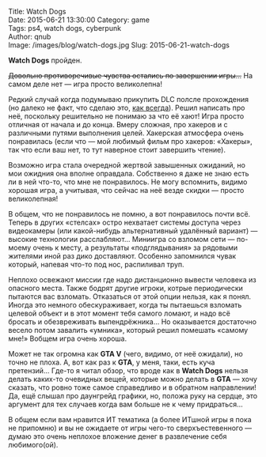 Title: Watch Dogs  
Date: 2015-06-21 13:30:00
Category: game  
Tags: ps4, watch dogs, cyberpunk  
Author: qnub  
Image: /images/blog/watch-dogs.jpg
Slug: 2015-06-21-watch-dogs

**Watch Dogs** пройден.

<s>Довольно противоречивые чувства остались по завершении игры…</s> На самом деле нет — игра просто великолепна!

Редкий случай когда подумываю прикупить DLC полсле прохождения (но далеко не факт, что сделаю это, [как всегда]({filename}/2015/06/2015-06-19-metal-gear-solid-v-ground-zeroes.md)). Решил написать про неё, поскольку решительно не понимаю за что её хают! Игра просто отличная от начала и до конца. Вмеру сложная, про хакеров и с различными путями выполнения целей. Хакерская атмосфера очень понравилась (если что — мой любимый фильм про хакеров: «Хакеры», так что если ваш нет, то тут наверное стоит завершить чтение).

Возможно игра стала очередной жертвой завышенных ожиданий, но мои ожидния она вполне оправдала. Собственно я даже не знаю есть ли в ней что-то, что мне не понравилось. Не могу вспомнить, видимо хорошая игра, а учитывая, что сейчас на неё везде скидки — просто великолепная!

В общем, что не понравилось не помню, а вот понравилось почти всё. Теперь в других «стелсах» остро нехватает системы доступа через видеокамеры (или какой-нибудь альтернативный удалённый вариант) — высокие технологии расслабляют… Миниигра со взломом сети — по-моему очень к месту, а результаты «подглядывания» за рядовыми жителями иной раз дико доставляют. Особенно запомнился чувак который, напевая что-то под нос, распиливал труп.

Неплохо освежают миссии где надо дистанционно вывести человека из опасного места. Также бодрят другие игроки, котрые периодически пытаются вас взломать. Отказаться от этой опции нельзя, как я понял. Иногда это немного обескураживает, когда ты пытаешься взломать целевой объект и в этот момент тебя самого ломают, и надо всё бросать и обезвреживать выпендрёжника… Но оказывается достаточно весело потом завалить «умника», который решил помешать «самому мне!» Вобщем игра очень хороша.

Может не так огромна как **GTA V** (чего, видимо, от неё ожидали), но точно не плоха. А, вот как раз к **GTA**, у меня, таки, есть куча претензий… Где-то я читал обзор, что вроде как в **Watch Dogs** нельзя делать каких-то очевидных вещей, которые можно делать в **GTA** — хочу сказать, что ровно тоже самое справедливо и в обратном направлении! Да, ещё слышал про даунгрейд графики, но, положа руку на сердце, это аргумент для тех случаев когда вам больше не к чему придраться…

В общем если вам нравится ИТ тематика (а более ИТшной игры я пока не припомню) и вы не ожидаете от игры чего-то сверхъестевенного — думаю это очень неплохое вложение денег в развлечение себя любимого(ой).
